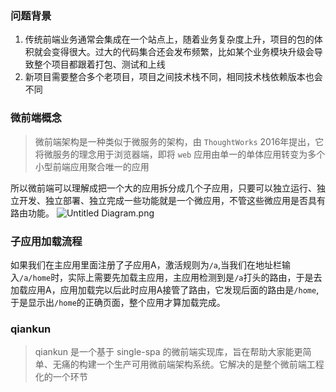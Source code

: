 



### 问题背景
1. 传统前端业务通常会集成在一个站点上，随着业务复杂度上升，项目的包的体积就会变得很大。过大的代码集合还会发布频繁，比如某个业务模块升级会导致整个项目都跟着打包、测试和上线
2. 新项目需要整合多个老项目，项目之间技术栈不同，相同技术栈依赖版本也会不同
### 微前端概念
> 微前端架构是一种类似于微服务的架构，由 `ThoughtWorks` 2016年提出，它将微服务的理念用于浏览器端，即将 `web` 应用由单一的单体应用转变为多个小型前端应用聚合唯一的应用

所以微前端可以理解成把一个大的应用拆分成几个子应用，只要可以独立运行、独立开发、独立部署、独立完成一些功能就是一个微应用，不管这些微应用是否具有路由功能。
![Untitled Diagram.png](https://i.loli.net/2021/01/21/p5DROHrTbsqgUhd.png)

### 子应用加载流程
如果我们在主应用里面注册了子应用A，激活规则为`/a`,当我们在地址栏输入`/a/home`时，实际上需要先加载主应用，主应用检测到是`/a`打头的路由，于是去加载应用A，应用加载完以后此时应用A接管了路由，它发现后面的路由是`/home`,于是显示出`/home`的正确页面，整个应用才算加载完成。


### qiankun
> qiankun 是一个基于 single-spa 的微前端实现库，旨在帮助大家能更简单、无痛的构建一个生产可用微前端架构系统。它解决的是整个微前端工程化的一个环节
